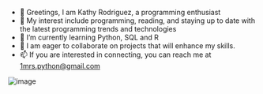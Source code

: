 - 👋 Greetings, I am Kathy Rodriguez, a programming enthusiast
- 👀 My interest include programming, reading, and staying up to date with the latest programming trends and technologies
- 🌱 I’m currently learning Python, SQL and R
- 💞️ I am eager to collaborate on projects that will enhance my skills. 
- 📫 If you are interested in connecting, you can reach me at 1mrs.python@gmail.com

![image](https://user-images.githubusercontent.com/84817579/212563251-2ef8669a-de05-407e-a3e6-07b72c754672.png)


<!---
Feliky/Feliky is a ✨ special ✨ repository because its `README.md` (this file) appears on your GitHub profile.
You can click the Preview link to take a look at your changes.
--->
